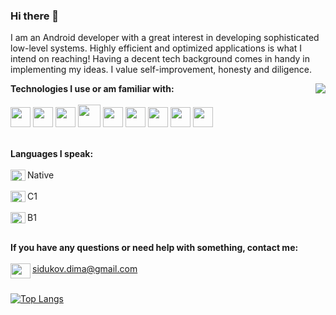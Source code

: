 ### Hi there 👋


I am an Android developer with a great interest in developing sophisticated low-level systems. Highly efficient and optimized applications is what I intend on reaching! 
Having a decent tech background comes in handy in implementing my ideas. I value self-improvement, honesty and diligence.


<a href="https://github.com/anuraghazra/github-readme-stats">
  <img align="right" src="https://github-readme-stats.vercel.app/api?username=dimasidukov&show_icons=true&theme=radical" />
</a>

**Technologies I use or am familiar with:**<br><br>
<img src="https://cdn.jsdelivr.net/gh/devicons/devicon/icons/kotlin/kotlin-plain.svg" height="32" width="32" />
<img src="https://cdn.jsdelivr.net/gh/devicons/devicon/icons/java/java-original.svg" height="32" width="32" />
<img src="https://cdn.jsdelivr.net/gh/devicons/devicon/icons/cplusplus/cplusplus-original.svg" height="32" width="32" />
<img src="https://avatars.githubusercontent.com/u/71742764?s=200&v=4" height="36" width="36" />
<img src="https://cdn.jsdelivr.net/gh/devicons/devicon/icons/gradle/gradle-plain.svg" height="32" width="32" />
<img src="https://cdn.jsdelivr.net/gh/devicons/devicon/icons/python/python-original.svg" height="32" width="32" />
<img src="https://cdn.jsdelivr.net/gh/devicons/devicon/icons/mysql/mysql-original.svg" height="32" width="32" />
<img src="https://cdn.jsdelivr.net/gh/devicons/devicon/icons/react/react-original.svg" height="32" width="32" />
<img src="https://cdn.jsdelivr.net/gh/devicons/devicon/icons/arduino/arduino-original.svg" height="32" width="32" /><br><br>
          
**Languages I speak:**<br><br>
<img align="left" src="https://github.com/csmoore/country-flag-icons/blob/master/country-flags-4x3-svg/ru.svg" height="18" width="24" />Native<br><br>
<img align="left" src="https://github.com/csmoore/country-flag-icons/blob/master/country-flags-4x3-svg/gb.svg" height="18" width="24" />C1<br><br>
<img align="left" src="https://github.com/csmoore/country-flag-icons/blob/master/country-flags-4x3-svg/fr.svg" height="18" width="24" />B1<br><br>

**If you have any questions or need help with something, contact me:**<br><br>
<img align="left" src="https://upload.wikimedia.org/wikipedia/commons/7/7e/Gmail_icon_%282020%29.svg" height="24" width="32"/> sidukov.dima@gmail.com
<br><br>

[![Top Langs](https://github-readme-stats.vercel.app/api/top-langs/?username=dimasidukov&layout=compact)](https://github.com/anuraghazra/github-readme-stats)

<!-- refer to this to attach repositories https://github.com/anuraghazra/github-readme-stats -->
          

